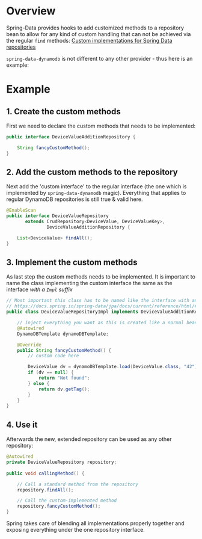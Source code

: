 # Overview
Spring-Data provides hooks to add customized methods to a repository bean to allow for any kind of custom handling that can not be achieved via the regular `find` methods: [Custom implementations for Spring Data repositories](https://docs.spring.io/spring-data/jpa/docs/current/reference/html/#repositories.custom-implementations)

`spring-data-dynamodb` is not different to any other provider - thus here is an example:

# Example
## 1. Create the custom methods
First we need to declare the custom methods that needs to be implemented:

```java
public interface DeviceValueAdditionRepository {

    String fancyCustomMethod();
}
```

## 2. Add the custom methods to the repository
Next add the 'custom interface' to the regular interface (the one which is implemented by `spring-data-dynamodb` magic).
Everything that applies to regular DynamoDB repositories is still true & valid here.

```java
@EnableScan
public interface DeviceValueRepository 
       extends CrudRepository<DeviceValue, DeviceValueKey>,
               DeviceValueAdditionRepository {

    List<DeviceValue> findAll();
}
```

## 3. Implement the custom methods
As last step the custom methods needs to be implemented.
It is important to name the class implementing the custom interface the same as the interface *with a `Impl` suffix*

```java
// Most important this class has to be named like the interface with an 'Impl' suffix
// https://docs.spring.io/spring-data/jpa/docs/current/reference/html/#repositories.single-repository-behavior
public class DeviceValueRepositoryImpl implements DeviceValueAdditionRepository {

    // Inject everything you want as this is created like a normal bean
    @Autowired
    DynamoDBTemplate dynamoDBTemplate;

    @Override
    public String fancyCustomMethod() {
        // custom code here

        DeviceValue dv = dynamoDBTemplate.load(DeviceValue.class, "42");
        if (dv == null) {
            return "Not found";
        } else {
            return dv.getTag();
        }
    }
}
``` 

## 4. Use it
Afterwards the new, extended repository can be used as any other repository:

```java
@Autowired
private DeviceValueRepository repository;
	
public void callingMethod() {

    // Call a standard method from the repository
    repository.findAll();

    // Call the custom-implemented method 
    repository.fancyCustomMethod();
}
```

Spring takes care of blending all implementations properly together and exposing everything under the one repository interface.
